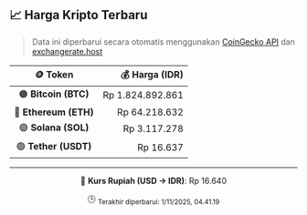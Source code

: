 

<!-- HARGA_KRIPTO -->
## 📈 Harga Kripto Terbaru

> Data ini diperbarui secara otomatis menggunakan [CoinGecko API](https://www.coingecko.com/) dan [exchangerate.host](https://exchangerate.host/)

<div align="center">

| 🪙 Token | 💰 Harga (IDR) |
|:------:|---------------:|
| 🟠 **Bitcoin (BTC)**   | Rp 1.824.892.861 |
| 🔵 **Ethereum (ETH)**  | Rp 64.218.632 |
| 🟣 **Solana (SOL)**    | Rp 3.117.278 |
| 🟢 **Tether (USDT)**   | Rp 16.637 |

---

💱 **Kurs Rupiah (USD → IDR)**: Rp 16.640

🕒 <sub>Terakhir diperbarui: 1/11/2025, 04.41.19</sub>

</div>
<!-- /HARGA_KRIPTO -->